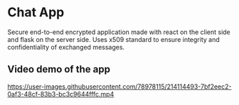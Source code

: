 # Chat App
Secure end-to-end encrypted application made with react on the client side and flask on the server side.
Uses x509 standard to ensure integrity and confidentiality of exchanged messages.
## Video demo of the app


https://user-images.githubusercontent.com/78978115/214114493-7bf2eec2-0af3-48cf-83b3-bc3c9644fffc.mp4
